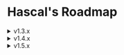 # Hascal's Roadmap 

<details>
<summary>v1.3.x</summary>

### Language
- llvm backend
- js backend

- lambdas :
```typescript
var mythread = thread(@(x:int,y:int){
    print(x*y)
})
```

- generate html doc from a code

### Standard Library

### Package Manager

### Other
- rebranding

</details>

<details>
<summary>v1.4.x</summary>

### Language
- rewrite compiler in hascal 
- generics
```typescript
function f<T>(x: T): T {
    return x
}
```
- const correctness

### Standard Library
- `thread` library

### Package Manager

### Other

</details>


<details>
<summary>v1.5.x</summary>

### Language
- classes
```typescript
class C : T {
    var foo : string
    var bar = 1

    // constructor
    C(foo: string){
        this.foo = foo
    }

    public f(x: string): string {
        return x
    }

    private f2(x: string): string {
        return x
    }

    new(foo: string): C {
        return new C(foo)
    }

    delete(foo: string): C {
        delete this.foo
        delete this.bar
    }
}
```

### Standard Library

### Package Manager

### Other

</details>
